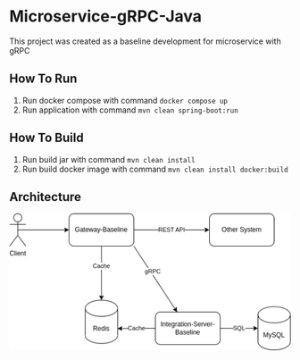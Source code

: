 # Microservice-gRPC-Java

This project was created as a baseline development for microservice with gRPC

## How To Run

1. Run docker compose with command `docker compose up`
2. Run application with command `mvn clean spring-boot:run`

## How To Build

1. Run build jar with command `mvn clean install`
2. Run build docker image with command `mvn clean install docker:build`

## Architecture

![gRPC](grpc.png)